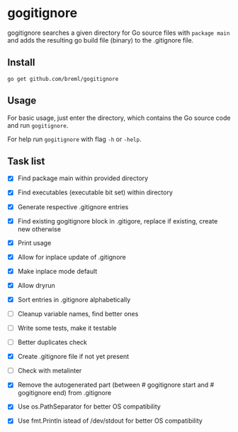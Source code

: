 # gogitignore

gogitignore searches a given directory for Go source files with `package main` and adds the resulting go build file (binary) to the .gitignore file.

## Install

	go get github.com/breml/gogitignore

## Usage

For basic usage, just enter the directory, which contains the Go source code and run `gogitignore`.

For help run `gogitignore` with flag `-h` or `-help`.

## Task list

- [x] Find package main within provided directory
- [x] Find executables (executable bit set) within directory
- [x] Generate respective .gitignore entries
- [x] Find existing gogitignore block in .gitigore, replace if existing, create new otherwise
- [x] Print usage
- [x] Allow for inplace update of .gitignore
- [x] Make inplace mode default
- [x] Allow dryrun
- [x] Sort entries in .gitignore alphabetically
- [ ] Cleanup variable names, find better ones
- [ ] Write some tests, make it testable
- [ ] Better duplicates check
- [x] Create .gitignore file if not yet present
- [ ] Check with metalinter
- [x] Remove the autogenerated part (between # gogitignore start and # gogitignore end) from .gitignore
- [x] Use os.PathSeparator for better OS compatibility
- [x] Use fmt.Println istead of /dev/stdout for better OS compatibility

